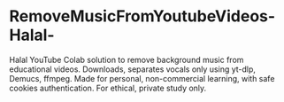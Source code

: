 # RemoveMusicFromYoutubeVideos-Halal-
Halal YouTube Colab solution to remove background music from educational videos. Downloads, separates vocals only using yt-dlp, Demucs, ffmpeg. Made for personal, non-commercial learning, with safe cookies authentication. For ethical, private study only.
